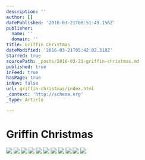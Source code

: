 ```yaml
---
description: ''
author: []
datePublished: '2016-03-21T08:51:49.156Z'
publisher:
  name: ''
  domain: ''
title: Griffin Christmas
dateModified: '2016-03-21T05:42:02.318Z'
starred: true
sourcePath: _posts/2016-03-21-griffin-christmas.md
published: true
inFeed: true
hasPage: true
inNav: false
url: griffin-christmas/index.html
_context: 'http://schema.org'
_type: Article

---
```

# Griffin Christmas
![](https://the-grid-user-content.s3-us-west-2.amazonaws.com/a38dc67f-429c-4f20-8525-4b84c93c1b9c.png)
![](https://the-grid-user-content.s3-us-west-2.amazonaws.com/26274fe4-b5b4-4f32-875e-90934bedc8b2.png)
![](https://the-grid-user-content.s3-us-west-2.amazonaws.com/4f2f7813-00e0-4940-b2b9-887acf65ecf1.png)
![](https://the-grid-user-content.s3-us-west-2.amazonaws.com/b0506702-d744-4c41-bc57-9759d3500960.png)
![](https://the-grid-user-content.s3-us-west-2.amazonaws.com/89ae7541-8044-4744-b20c-0e240ae0477b.png)
![](https://the-grid-user-content.s3-us-west-2.amazonaws.com/51e369cc-6389-463e-a2b5-95772221cc18.png)
![](https://the-grid-user-content.s3-us-west-2.amazonaws.com/6e76903e-6d78-4f8b-aa5d-938edae13b3c.png)
![](https://the-grid-user-content.s3-us-west-2.amazonaws.com/f4b633c9-5c83-4e56-906a-7adb6d093fbe.png)
![](https://the-grid-user-content.s3-us-west-2.amazonaws.com/7570f20e-ea98-471f-bb27-eb26ece92a04.png)
![](https://the-grid-user-content.s3-us-west-2.amazonaws.com/0d01db42-9fa8-4584-85b5-c35a31062c32.png)
![](https://the-grid-user-content.s3-us-west-2.amazonaws.com/ebcf3db6-0393-4b59-9c94-c0315bf2d384.png)